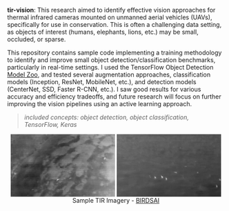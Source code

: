 **tir-vision**: This research aimed to identify effective vision approaches for thermal infrared cameras mounted on unmanned aerial vehicles (UAVs), specifically for use in conservation. This is often a challenging data setting, as objects of interest (humans, elephants, lions, etc.) may be small, occluded, or sparse. 

This repository contains sample code implementing a training methodology to identify and improve small object detection/classification benchmarks, particularly in real-time settings. I used the TensorFlow Object Detection [Model Zoo](https://github.com/tensorflow/models/blob/master/research/object_detection/g3doc/tf2_detection_zoo.md), and tested several augmentation approaches, classification models (Inception, ResNet, MobileNet, etc.), and detection models (CenterNet, SSD, Faster R-CNN, etc.). I saw good results for various accuracy and efficiency tradeoffs, and future research will focus on further improving the vision pipelines using an active learning approach. 

> *included concepts:  object detection, object classification, TensorFlow, Keras*

<center>
<img align="center" src="../images/tir-1.jpg" width="48%">
<img align="center" src="../images/tir-2.jpg" width="48%">
Sample TIR Imagery - <a href="http://lila.science/datasets/conservationdrones">BIRDSAI</a>
</center>

